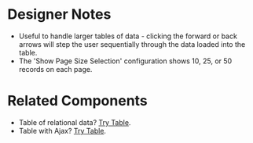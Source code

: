 # Designer Notes
- Useful to handle larger tables of data - clicking the forward or back arrows will step the user sequentially through the data loaded into the table.
- The 'Show Page Size Selection' configuration shows 10, 25, or 50 records on each page.

# Related Components
* Table of relational data? [Try Table](/components/table "Table").
* Table with Ajax? [Try Table](/components/table-ajax "Ajax Table").

